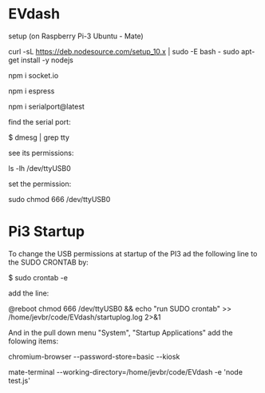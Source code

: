 # EVdash

setup (on Raspberry Pi-3 Ubuntu - Mate)

curl -sL https://deb.nodesource.com/setup_10.x | sudo -E bash -
sudo apt-get install -y nodejs

npm i socket.io

npm i espress

npm i serialport@latest 

find the serial port:

$ dmesg | grep tty

see its permissions:

ls -lh /dev/ttyUSB0

set the permission:

sudo chmod 666 /dev/ttyUSB0

# Pi3 Startup

To change the USB permissions at startup of the PI3 ad the following line to the SUDO CRONTAB by:

$ sudo crontab -e

add the line:

@reboot chmod 666 /dev/ttyUSB0 && echo "run SUDO crontab" >> /home/jevbr/code/EVdash/startuplog.log 2>&1

And in the pull down menu "System", "Startup Applications" add the folowing items:

chromium-browser --password-store=basic --kiosk  
 
mate-terminal --working-directory=/home/jevbr/code/EVdash -e 'node test.js' 
 